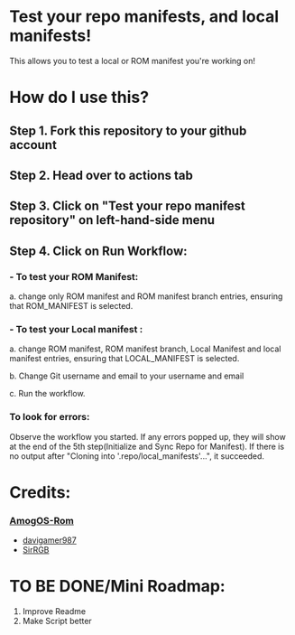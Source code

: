 # Test your repo manifests, and local manifests!

This allows you to test a local or ROM manifest you're working on!

# How do I use this?
## Step 1. Fork this repository to your github account

## Step 2. Head over to actions tab

## Step 3. Click on "Test your repo manifest repository" on left-hand-side menu

## Step 4. Click on Run Workflow:

### - To test your ROM Manifest: 

a. change only ROM manifest and ROM manifest branch entries, ensuring that ROM_MANIFEST is selected.

### - To test your Local manifest :

a. change ROM manifest, ROM manifest branch, Local Manifest and local manifest entries, ensuring that LOCAL_MANIFEST is selected.

b. Change Git username and email to your username and email

c. Run the workflow.

### To look for errors:
Observe the workflow you started. If any errors popped up, they will show at the end of the 5th step(Initialize and Sync Repo for Manifest). If there is no output after "Cloning into '.repo/local_manifests'...", it succeeded.  



# Credits:
### [AmogOS-Rom](https://github.com/AmogOS-Rom/android_manifest/commit/55fa85ce44f03df3fdd975a6fa6880d72774a5ac "manifest: Add workflow")
 - [davigamer987](https://github.com/davigamer987)
 - [SirRGB](https://github.com/SirRGB)

# TO BE DONE/Mini Roadmap:
1. Improve Readme
2. Make Script better
